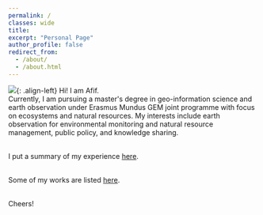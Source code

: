 ```yaml
---
permalink: /
classes: wide
title:
excerpt: "Personal Page"
author_profile: false
redirect_from:
  - /about/
  - /about.html
---
```

![](https://geografif.github.io/images/profile.png){: .align-left} Hi! I am Afif.
<br>
Currently, I am pursuing a master's degree in geo-information science and earth observation under Erasmus Mundus GEM joint programme with focus on ecosystems and natural resources. My interests include earth observation for environmental monitoring and natural resource management, public policy, and knowledge sharing.
<p><p>
<br>
I put a summary of my experience <a href="https://geografif.github.io/cv/">here</a>.

<p><p>
<br>
Some of my works are listed <a href="https://geografif.github.io/portfolio/">here</a>.
<p><p>
<br>
Cheers!
